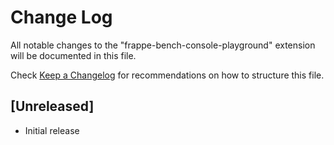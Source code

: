 # Change Log

All notable changes to the "frappe-bench-console-playground" extension will be documented in this file.

Check [Keep a Changelog](http://keepachangelog.com/) for recommendations on how to structure this file.

## [Unreleased]

- Initial release